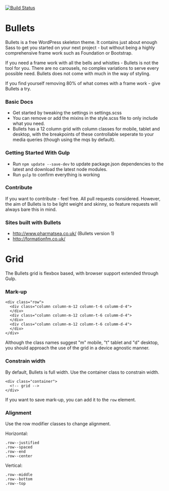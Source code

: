 [![Build Status](https://travis-ci.org/brightonmike/Bullets.svg?branch=master)](https://travis-ci.org/brightonmike/Bullets)

Bullets
=======

Bullets is a free WordPress skeleton theme. It contains just about enough Sass to get you started on your next project - but without being a highly comprehensive frame work such as Foundation or Bootstrap.

If you need a frame work with all the bells and whistles - Bullets is not the tool for you. There are no carousels, no complex variations to serve every possible need. Bullets does not come with much in the way of styling.

If you find yourself removing 80% of what comes with a frame work - give Bullets a try.

### Basic Docs

- Get started by tweaking the settings in settings.scss
- You can remove or add the mixins in the style.scss file to only include what you need.
- Bullets has a 12 column grid with column classes for mobile, tablet and desktop, with the breakpoints of these controllable seperate to your media queries (though using the mqs by default).

### Getting Started With Gulp
- Run `npm update --save-dev` to update package.json dependencies to the latest and download the latest node modules.
- Run `gulp` to confirm everything is working

### Contribute

If you want to contribute - feel free. All pull requests considered. However, the aim of Bullets is to be light weight and skinny, so feature requests will always bare this in mind.


### Sites built with Bullets

- http://www.pharmatsea.co.uk/ (Bullets version 1)
- http://formationfm.co.uk/

Grid
====

The Bullets grid is flexbox based, with browser support extended through Gulp.

### Mark-up

```
<div class="row">
  <div class="column column-m-12 column-t-6 columm-d-4">
  </div>
  <div class="column column-m-12 column-t-6 columm-d-4">
  </div>
  <div class="column column-m-12 column-t-6 columm-d-4">
  </div>  
</div>
```

Although the class names suggest "m" mobile, "t" tablet and "d" desktop, you should approach the use of the grid in a device agnostic manner.

### Constrain width

By default, Bullets is full width. Use the container class to constrain width.

```
<div class="container">
  <!-- grid -->
</div>
```

If you want to save mark-up, you can add it to the `row` element.

### Alignment

Use the row modifier classes to change alignment.

Horizontal:
```
.row--justified
.row--spaced
.row--end
.row--center
```

Vertical:
```
.row--middle
.row--bottom
.row--top
```
